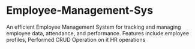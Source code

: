 # Employee-Management-Sys
An efficient Employee Management System for tracking and managing employee data, attendance, and performance. Features include employee profiles, Performed CRUD Operation on it HR operations
